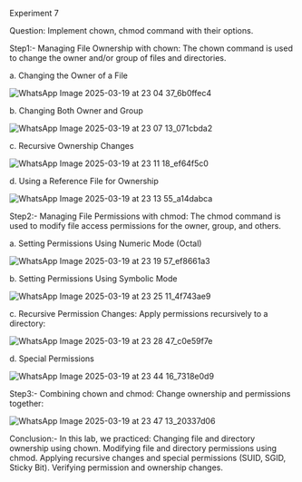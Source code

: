 Experiment 7

Question: Implement chown, chmod command with their options.

Step1:- Managing File Ownership with chown: The chown command is used to change the owner and/or group of files and directories.

a. Changing the Owner of a File

![WhatsApp Image 2025-03-19 at 23 04 37_6b0ffec4](https://github.com/user-attachments/assets/a2a8ac62-8c8f-437f-a35b-e245f3dcde87)

b. Changing Both Owner and Group

![WhatsApp Image 2025-03-19 at 23 07 13_071cbda2](https://github.com/user-attachments/assets/c7ed0558-acbb-4ad9-90ae-329cbac540c5)

c. Recursive Ownership Changes

![WhatsApp Image 2025-03-19 at 23 11 18_ef64f5c0](https://github.com/user-attachments/assets/d35b8134-0aaf-4144-99ab-94da6c56a4c8)

d. Using a Reference File for Ownership

![WhatsApp Image 2025-03-19 at 23 13 55_a14dabca](https://github.com/user-attachments/assets/dc8f3d38-62e0-48e4-b5a4-1a64f7694dc5)

Step2:- Managing File Permissions with chmod: The chmod command is used to modify file access permissions for the owner, group, and others.

a. Setting Permissions Using Numeric Mode (Octal) 

![WhatsApp Image 2025-03-19 at 23 19 57_ef8661a3](https://github.com/user-attachments/assets/d8ddd20f-6353-4479-98f4-486f5337d0c9)

b. Setting Permissions Using Symbolic Mode

![WhatsApp Image 2025-03-19 at 23 25 11_4f743ae9](https://github.com/user-attachments/assets/c1ac1099-93c8-48b9-b094-5e47c8ccb20c)

c. Recursive Permission Changes: Apply permissions recursively to a directory:

![WhatsApp Image 2025-03-19 at 23 28 47_c0e59f7e](https://github.com/user-attachments/assets/bded6e07-4c6b-41a2-bf05-903279e14a63)

d. Special Permissions

![WhatsApp Image 2025-03-19 at 23 44 16_7318e0d9](https://github.com/user-attachments/assets/4e3afc5d-9271-4cd8-8df0-667c4ef2cb01)

Step3:- Combining chown and chmod: Change ownership and permissions together:

![WhatsApp Image 2025-03-19 at 23 47 13_20337d06](https://github.com/user-attachments/assets/e9ffd1f0-9a6c-4995-bc10-ffe0121610a9)

Conclusion:- 
In this lab, we practiced: 
Changing file and directory ownership using chown.
Modifying file and directory permissions using chmod.
Applying recursive changes and special permissions (SUID, SGID, Sticky Bit).
Verifying permission and ownership changes.

